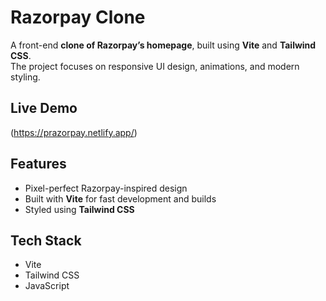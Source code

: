 # Razorpay Clone

A front-end **clone of Razorpay’s homepage**, built using **Vite** and **Tailwind CSS**.  
The project focuses on responsive UI design, animations, and modern styling.

## Live Demo
(https://prazorpay.netlify.app/)

## Features
- Pixel-perfect Razorpay-inspired design    
- Built with **Vite** for fast development and builds  
- Styled using **Tailwind CSS**  

## Tech Stack
- Vite  
- Tailwind CSS  
- JavaScript
